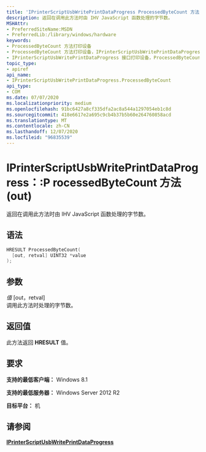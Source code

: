 ```yaml
---
title: 'IPrinterScriptUsbWritePrintDataProgress ProcessedByteCount 方法 (out) '
description: 返回在调用此方法时由 IHV JavaScript 函数处理的字节数。
MSHAttr:
- PreferredSiteName:MSDN
- PreferredLib:/library/windows/hardware
keywords:
- ProcessedByteCount 方法打印设备
- ProcessedByteCount 方法打印设备，IPrinterScriptUsbWritePrintDataProgress 接口
- IPrinterScriptUsbWritePrintDataProgress 接口打印设备，ProcessedByteCount 方法
topic_type:
- apiref
api_name:
- IPrinterScriptUsbWritePrintDataProgress.ProcessedByteCount
api_type:
- COM
ms.date: 07/07/2020
ms.localizationpriority: medium
ms.openlocfilehash: 91bc6427a8cf335dfa2ac8a544a1297054eb1c8d
ms.sourcegitcommit: 418e6617e2a695c9cb4b37b5b60e264760858acd
ms.translationtype: MT
ms.contentlocale: zh-CN
ms.lasthandoff: 12/07/2020
ms.locfileid: "96835539"
---
```

# <a name="iprinterscriptusbwriteprintdataprogressprocessedbytecount-method-out"></a>IPrinterScriptUsbWritePrintDataProgress：:P rocessedByteCount 方法 (out) 

返回在调用此方法时由 IHV JavaScript 函数处理的字节数。

## <a name="syntax"></a>语法

```cpp
HRESULT ProcessedByteCount(
  [out, retval] UINT32 *value
);
```

## <a name="parameters"></a>参数

*值* \[out，retval\]  
调用此方法时处理的字节数。

## <a name="return-value"></a>返回值

此方法返回 **HRESULT** 值。

## <a name="requirements"></a>要求

**支持的最低客户端：** Windows 8.1

**支持的最低服务器：** Windows Server 2012 R2

**目标平台：** 机

## <a name="see-also"></a>请参阅

[**IPrinterScriptUsbWritePrintDataProgress**](iprinterscriptusbwriteprintdataprogress.md)
